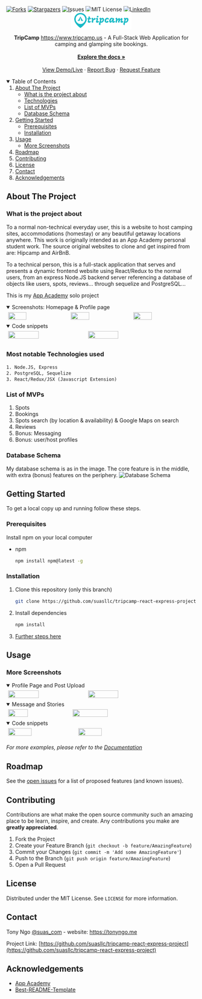 
[![Forks][forks-shield]][forks-url]
[![Stargazers][stars-shield]][stars-url]
[![Issues][issues-shield]][issues-url]
[![MIT License][license-shield]][license-url]
[![LinkedIn][linkedin-shield]][linkedin-url]
<!--ReactSkipperStart -->
<br />
<p align="center"  style='margin-top: -40px; margin-bottom: -10px;'>
  <a href="https://github.com/suasllc/tripcamp-react-express-project">
    <img src="/frontend/src/images/tripcamp6-200x60.png" alt="Logo" width="160" height="60" style="object-fit: contain">
  </a>

  <p align="center">
    <b>TripCamp</b> <a href="https://www.tripcamp.us/" target="_blank">https://www.tripcamp.us</a> - A Full-Stack Web Application for camping and glamping site bookings.
    <br />
    <br />
    <a href="https://github.com/suasllc/tripcamp-react-express-project/wiki"><strong>Explore the docs »</strong></a>
    <br />
    <br />
    <a href="https://www.tripcamp.us/" target="_blank">View Demo/Live</a>
    ·
    <a href="https://github.com/suasllc/tripcamp-react-express-project/issues">Report Bug</a>
    ·
    <a href="https://github.com/suasllc/tripcamp-react-express-project/issues">Request Feature</a>
  </p>
</p>



<details open='open'>
   <summary>Table of Contents</summary>
   <ol style='margin: 0px 30px 0px 0px'>
      <li>
         <a href="#about-the-project">About The Project</a>
         <ul>
            <li><a href="#what-is-the-project-about">What is the project about</a></li>
            <li><a href="#most-notable-technologies-used">Technologies</a></li>
            <li><a href="#list-of-mvps">List of MVPs</a></li>
            <li><a href="#database-schema">Database Schema</a></li>
         </ul>
      </li>
      <li>
         <a href="#getting-started">Getting Started</a>
         <ul>
         <li><a href="#prerequisites">Prerequisites</a></li>
         <li><a href="#installation">Installation</a></li>
         </ul>
      </li>
      <li><a href="#usage">Usage</a>
         <ul>
            <li><a href="#more-screenshots">More Screenshots</a></li>
         </ul>
      </li>
      <li><a href="#roadmap">Roadmap</a></li>
      <li><a href="#contributing">Contributing</a></li>
      <li><a href="#license">License</a></li>
      <li><a href="#contact">Contact</a></li>
      <li><a href="#acknowledgements">Acknowledgements</a></li>
   </ol>
</details>



## About The Project
### What is the project about
To a normal non-technical everyday user, this is a website to host camping sites, accommodations (homestay) or any beautiful getaway locations anywhere. This work is originally intended as an App Academy personal student work. The source original websites to clone and get inspired from are: Hipcamp and AirBnB.

To a technical person, this is a full-stack application that serves and presents a dynamic frontend website using React/Redux to the normal users, from an express Node.JS backend server referencing a database of objects like users, spots, reviews... through sequelize and PostgreSQL...

This is my <a href='www.appacademy.io' target='_blank'>App Academy</a> solo project
<!--ReactSkipperEnd -->

<!--ReactSkipperStart -->
<details open="open">
   <summary>Screenshots: Homepage & Profile page</summary>
   <div style="display: flex">
      <img src="./resources/screenshots/home.png" width="31%" height="30%" style="margin: 5px"/>
      <img src="./resources/screenshots/home-darkmode.png" width="31%" height="30%"  style="margin: 5px"/>
      <img src="./resources/screenshots/profilepage.png" width="31%" height="30%" style="margin: 5px"/>
   <div>
</details>
<details open="open">
   <summary>Code snippets</summary>
   <div style="display: flex">
      <img src="./resources/screenshots/codesnippet1.png" width="40%" height="24%" style="margin: 5px"/>
      <img src="./resources/screenshots/codesnippet3.png" width="40%" height="24%" style="margin: 5px"/>
   <div>
</details>

<!--ReactSkipperEnd -->

### Most notable Technologies used
    1. Node.JS, Express
    2. PostgreSQL, Sequelize
    3. React/Redux/JSX (Javascript Extension)
    
### List of MVPs
  1. Spots
  2. Bookings
  3. Spots search (by location & availability) & Google Maps on search
  4. Reviews
  5. Bonus: Messaging
  6. Bonus: user/host profiles

### Database Schema
My database schema is as in the image. The core feature is in the middle, with extra (bonus) features on the periphery.
![Database Schema](https://tripcamp.s3.amazonaws.com/resources/images/official/tripcampdatabaseschema.png)

## Getting Started

To get a local copy up and running follow these steps.

### Prerequisites

Install npm on your local computer
* npm
  ```sh
  npm install npm@latest -g
  ```

### Installation
1. Clone this repository (only this branch)

   ```bash
   git clone https://github.com/suasllc/tripcamp-react-express-project.git
   ```

2. Install dependencies

      ```bash
      npm install
      ```

3. [Further steps here](https://github.com/suasllc/tripcamp-react-express-project/wiki)

## Usage
<!--ReactSkipperStart -->
### More Screenshots

<details open="open">
   <summary>Profile Page and Post Upload</summary>   
   <div style="display: flex">
      <img src="./resources/screenshots/follower-following.png" width="40%" height="40%"  style="margin: 5px"/>
      <img src="./resources/screenshots/newpost.png" width="40%" height="40%"  style="margin: 5px"/>         
   <div>
</details>
<details open="open">
   <summary>Message and Stories</summary>   
   <div style="display: flex">
      <!-- <div style='display: flex; flex-direction: column; width="40%"'> -->
         <img src="./resources/screenshots/instantmessage.png" width="32%" height="30%" style="margin: 5px"/>
         <img src="./resources/screenshots/stories.png" width="43%" height="30%" style="margin: 5px"/>
      <!-- </div> -->
   <div>
</details>

<details open="open">
   <summary>Code snippets</summary>
   <div style="display: flex">
      <img src="./resources/screenshots/codesnippet2.png" width="35%" height="24%" style="margin: 5px"/>
      <img src="./resources/screenshots/codesnippet4.png" width="35%" height="24%" style="margin: 5px"/>
   <div>
</details>

<!--ReactSkipperEnd -->

_For more examples, please refer to the [Documentation](https://github.com/suasllc/tripcamp-react-express-project/wiki)_



## Roadmap

See the [open issues](https://github.com/suasllc/tripcamp-react-express-project/issues) for a list of proposed features (and known issues).



## Contributing

Contributions are what make the open source community such an amazing place to be learn, inspire, and create. Any contributions you make are **greatly appreciated**.

1. Fork the Project
2. Create your Feature Branch (`git checkout -b feature/AmazingFeature`)
3. Commit your Changes (`git commit -m 'Add some AmazingFeature'`)
4. Push to the Branch (`git push origin feature/AmazingFeature`)
5. Open a Pull Request



## License

Distributed under the MIT License. See `LICENSE` for more information.



## Contact

Tony Ngo [@suas_com](https://twitter.com/suas_com) - website: https://tonyngo.me

Project Link: [https://github.com/suasllc/tripcamp-react-express-project](https://github.com/suasllc/tripcamp-react-express-project)



## Acknowledgements

* [App Academy](https://www.appacademy.io/)
* [Best-README-Template](https://github.com/othneildrew/Best-README-Template)



[contributors-shield]: https://img.shields.io/github/contributors/suasllc/tripcamp-react-express-project.svg?style=for-the-badge
[contributors-url]: https://github.com/suasllc/tripcamp-react-express-project/graphs/contributors
[forks-shield]: https://img.shields.io/github/forks/suasllc/tripcamp-react-express-project.svg?style=for-the-badge
[forks-url]: https://github.com/suasllc/tripcamp-react-express-project/network/members
[stars-shield]: https://img.shields.io/github/stars/suasllc/tripcamp-react-express-project.svg?style=for-the-badge
[stars-url]: https://github.com/suasllc/tripcamp-react-express-project/stargazers
[issues-shield]: https://img.shields.io/github/issues/suasllc/tripcamp-react-express-project.svg?style=for-the-badge
[issues-url]: https://github.com/suasllc/tripcamp-react-express-project/issues
[license-shield]: https://img.shields.io/github/license/suasllc/tripcamp-react-express-project.svg?style=for-the-badge
[license-url]: https://github.com/suasllc/tripcamp-react-express-project/blob/master/LICENSE.txt
[linkedin-shield]: https://img.shields.io/badge/-LinkedIn-black.svg?style=for-the-badge&logo=linkedin&colorB=555
[linkedin-url]: https://www.linkedin.com/in/tony-ngo-suas/

